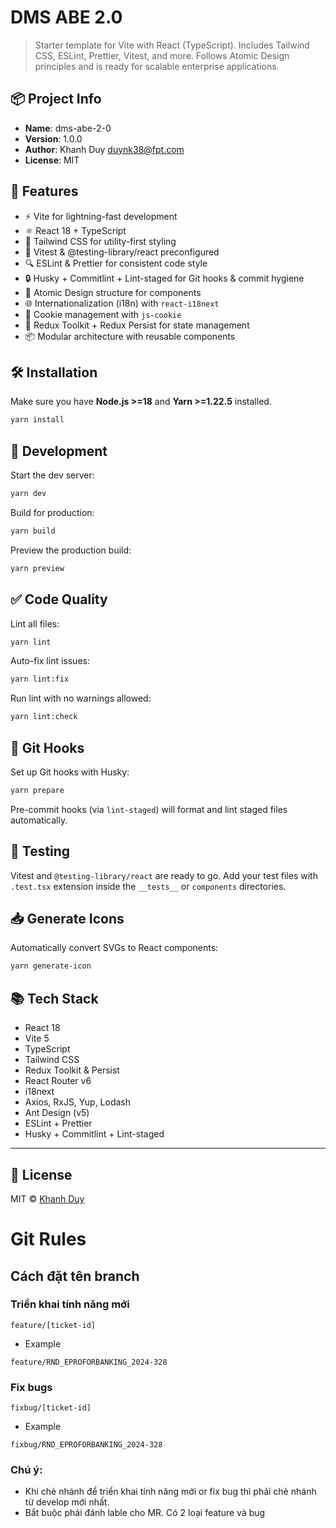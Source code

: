 # DMS ABE 2.0

> Starter template for Vite with React (TypeScript). Includes Tailwind CSS,
> ESLint, Prettier, Vitest, and more. Follows Atomic Design principles and is
> ready for scalable enterprise applications.

## 📦 Project Info

- **Name**: dms-abe-2-0
- **Version**: 1.0.0
- **Author**: Khanh Duy <duynk38@fpt.com>
- **License**: MIT

## 🚀 Features

- ⚡ Vite for lightning-fast development
- ⚛️ React 18 + TypeScript
- 🎨 Tailwind CSS for utility-first styling
- 🧪 Vitest & @testing-library/react preconfigured
- 🔍 ESLint & Prettier for consistent code style
- 🔒 Husky + Commitlint + Lint-staged for Git hooks & commit hygiene
- 🧱 Atomic Design structure for components
- 🌐 Internationalization (i18n) with `react-i18next`
- 🍪 Cookie management with `js-cookie`
- 🔁 Redux Toolkit + Redux Persist for state management
- 📦 Modular architecture with reusable components

## 🛠 Installation

Make sure you have **Node.js >=18** and **Yarn >=1.22.5** installed.

```bash
yarn install
```

## 🚧 Development

Start the dev server:

```bash
yarn dev
```

Build for production:

```bash
yarn build
```

Preview the production build:

```bash
yarn preview
```

## ✅ Code Quality

Lint all files:

```bash
yarn lint
```

Auto-fix lint issues:

```bash
yarn lint:fix
```

Run lint with no warnings allowed:

```bash
yarn lint:check
```

## 🔧 Git Hooks

Set up Git hooks with Husky:

```bash
yarn prepare
```

Pre-commit hooks (via `lint-staged`) will format and lint staged files
automatically.

## 🧪 Testing

Vitest and `@testing-library/react` are ready to go. Add your test files with
`.test.tsx` extension inside the `__tests__` or `components` directories.

## 📥 Generate Icons

Automatically convert SVGs to React components:

```bash
yarn generate-icon
```

## 📚 Tech Stack

- React 18
- Vite 5
- TypeScript
- Tailwind CSS
- Redux Toolkit & Persist
- React Router v6
- i18next
- Axios, RxJS, Yup, Lodash
- Ant Design (v5)
- ESLint + Prettier
- Husky + Commitlint + Lint-staged

---

## 📄 License

MIT © [Khanh Duy](mailto:duynk38@fpt.com)

# Git Rules

## Cách đặt tên branch

### Triển khai tính năng mới

```text
feature/[ticket-id]
```

- Example

```text
feature/RND_EPROFORBANKING_2024-328
```

### Fix bugs

```text
fixbug/[ticket-id]
```

- Example

```text
fixbug/RND_EPROFORBANKING_2024-328
```

### Chú ý:

- Khi chẻ nhánh để triển khai tính năng mới or fix bug thì phải chẻ nhánh từ
  develop mới nhất.
- Bắt buộc phải đánh lable cho MR. Có 2 loại feature và bug
